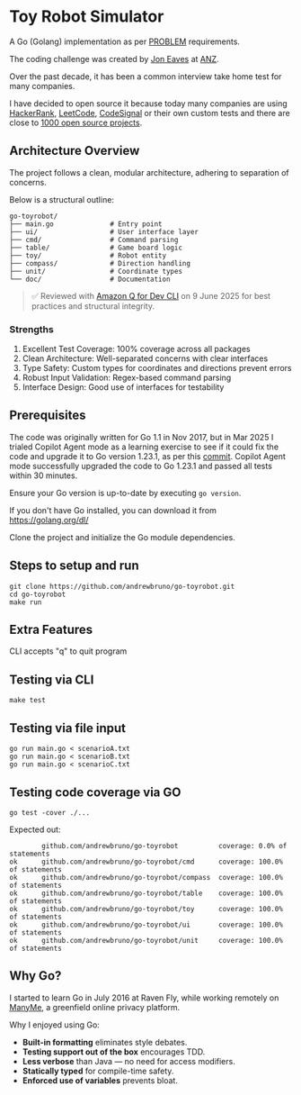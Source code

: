 # Toy Robot Simulator

A Go (Golang) implementation as per [PROBLEM](doc/PROBLEM.md) requirements.

The coding challenge was created by [Jon Eaves](https://www.linkedin.com/in/joneaves/) at [ANZ](https://joneaves.wordpress.com/2014/07/21/toy-robot-coding-test/).

Over the past decade, it has been a common interview take home test for many companies.

I have decided to open source it because today many companies are using [HackerRank](https://www.hackerrank.com/), [LeetCode](https://leetcode.com/), [CodeSignal](https://codesignal.com/) or their own custom tests and there are close to [1000 open source projects](https://github.com/search?q=toyrobot&type=repositories).

## Architecture Overview

The project follows a clean, modular architecture, adhering to separation of concerns.

Below is a structural outline:

```
go-toyrobot/
├── main.go              # Entry point
├── ui/                  # User interface layer
├── cmd/                 # Command parsing
├── table/               # Game board logic
├── toy/                 # Robot entity
├── compass/             # Direction handling
├── unit/                # Coordinate types
└── doc/                 # Documentation
```

> ✅ Reviewed with [Amazon Q for Dev CLI](https://docs.aws.amazon.com/amazonq/latest/qdeveloper-ug/command-line-installing.html) on 9 June 2025 for best practices and structural integrity.

### Strengths

1. Excellent Test Coverage: 100% coverage across all packages
2. Clean Architecture: Well-separated concerns with clear interfaces
3. Type Safety: Custom types for coordinates and directions prevent errors
4. Robust Input Validation: Regex-based command parsing
5. Interface Design: Good use of interfaces for testability


## Prerequisites

The code was originally written for Go 1.1 in Nov 2017, but in Mar 2025 I trialed Copilot Agent mode as a learning exercise to see if it could fix the code and upgrade it to Go version 1.23.1, as per this [commit](https://github.com/andrewbruno/go-toyrobot/commit/37a724f532ead157ade0eea3bd698cd4a058111d). Copilot Agent mode successfully upgraded the code to Go 1.23.1 and passed all tests within 30 minutes.

Ensure your Go version is up-to-date by executing `go version`.

If you don't have Go installed, you can download it from https://golang.org/dl/

Clone the project and initialize the Go module dependencies.

## Steps to setup and run

```
git clone https://github.com/andrewbruno/go-toyrobot.git
cd go-toyrobot
make run
```

## Extra Features

CLI accepts "q" to quit program

## Testing via CLI

```
make test
```

## Testing via file input

```
go run main.go < scenarioA.txt
go run main.go < scenarioB.txt
go run main.go < scenarioC.txt
```

## Testing code coverage via GO

```
go test -cover ./...
```

Expected out:

```
        github.com/andrewbruno/go-toyrobot          coverage: 0.0% of statements
ok      github.com/andrewbruno/go-toyrobot/cmd      coverage: 100.0% of statements
ok      github.com/andrewbruno/go-toyrobot/compass  coverage: 100.0% of statements
ok      github.com/andrewbruno/go-toyrobot/table    coverage: 100.0% of statements
ok      github.com/andrewbruno/go-toyrobot/toy      coverage: 100.0% of statements
ok      github.com/andrewbruno/go-toyrobot/ui       coverage: 100.0% of statements
ok      github.com/andrewbruno/go-toyrobot/unit     coverage: 100.0% of statements
```

## Why Go?

I started to learn Go in July 2016 at Raven Fly, while working remotely on [ManyMe](https://manyme.com/), a greenfield online privacy platform.

Why I enjoyed using Go:

- **Built-in formatting** eliminates style debates.
- **Testing support out of the box** encourages TDD.
- **Less verbose** than Java — no need for access modifiers.
- **Statically typed** for compile-time safety.
- **Enforced use of variables** prevents bloat.
